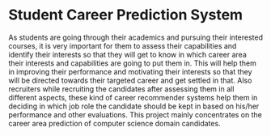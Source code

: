 # Student Career Prediction System
As students are going through their academics and pursuing their interested courses, it is very important for them to assess their capabilities and identify their interests so that they will get to know in which career area their interests and capabilities are going to put them in. This will help them in improving their performance and motivating their interests so that they will be directed towards their targeted career and get settled in that. Also recruiters while recruiting the candidates after assessing them in all different aspects, these kind of career recommender systems help them in deciding in which job role the candidate should be kept in based on his/her performance and other evaluations. This project mainly concentrates on the career area prediction of computer science domain candidates.
